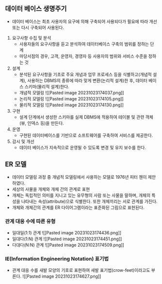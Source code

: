 ## 데이터 베이스 생명주기
- 데이터 베이스는 최초 사용자의 요구에 의해 구축되어 사용되다가 필요에 따라 개선 또는 다시 구축되어 사용된다.
1. 요구사항 수집 및 분석
	- 사용자들의 요구사항을 듣고 분석하여 데이터베이스 구축의 범위를 정하는 단계
	- 마당서점의 경우, 고객, 운영자, 경영자 등 사용자의 범위와 서비스 수준을 정하는 것
2. 설계
	 - 분석된 요구사항을 기초로 주요 개념과 업무 프로세스 등을 식별하고(개념적 설계), 사용하는 DBMS의 종류에 따라 맞게 변환(논리적 설계)한 후, 데이터 베이스 스키마(물리적 설계)한다.
	 - 개념적 모델링
		 ![[Pasted image 20231023174037.png]]
	- 논리적 모델링
		![[Pasted image 20231023174105.png]]
	- 물리적 모델링
		![[Pasted image 20231023174130.png]]
3. 구현
	- 설계 단계에서 생성한 스키마를 실제 DBMS에 적용하여 테이블 및 관련 객체(뷰, 인덱스 등)을 만든다.
4. 운영
	- 구현된 데이터베이스를 기반으로 소프트웨어를 구축하여 서비스를 제공한다.
5.  감시 및 개선
	- 데이터 베이스가 지속적으로 운영될 수 있도록 변경 및 유지 보수를 한다.

## ER 모델
- 데이터 모델링 과정 중 개념적 모델링에서 사용하는 모델로 1976년 피터 첸이 제안하였다.
- 세상의 사물을 개체와 개체 간의 관계로 표현
- 개체는 독립적인 의미를 지니고 있는 유무형의 사람 또는 사물을 말하며, 개체의 특성을 나타내는 속성(attribute)으로 식별한다. 또한 개체끼리는 서로 관계를 가진다.
- 개체와 개체간의 관계를 ER 다이어그램이라는 표준화된 그림으로 표현된다.
### 관계 대응 수에 따른 유형
- 일대일(1:1) 관계
![[Pasted image 20231023174436.png]]
- 일대다(1:N) 관계
![[Pasted image 20231023174451.png]]
- 다대다(N:N) 관계
![[Pasted image 20231023174509.png]]
### IE(Information Engineering Notation) 표기법
- 관계 대응 수를 새발 모양의 기호로 표현하여 새발 표기법(crow-feet)이라고도 부른다.
![[Pasted image 20231023174627.png]]
